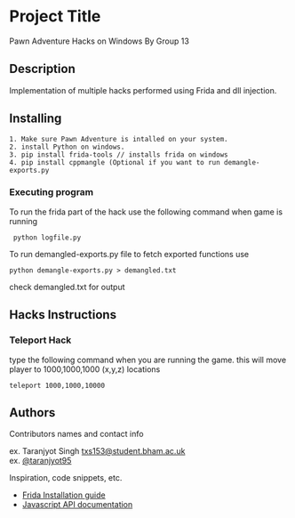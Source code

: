 # Project Title

Pawn Adventure Hacks on Windows By Group 13 

## Description

Implementation of multiple hacks performed using Frida and dll injection.

## Installing
    1. Make sure Pawn Adventure is intalled on your system. 
    2. install Python on windows.
    3. pip install frida-tools // installs frida on windows
    4. pip install cppmangle (Optional if you want to run demangle-exports.py


### Executing program

To run the frida part of the hack use the following command when game is running
```
 python logfile.py 
```

To run demangled-exports.py file to fetch exported functions use 
```
python demangle-exports.py > demangled.txt
```
check demangled.txt for output
## Hacks Instructions

### Teleport Hack
  type the following command when you are running the game.
 this will move player to 1000,1000,1000 (x,y,z) locations
```
teleport 1000,1000,10000
```

## Authors

Contributors names and contact info

ex. Taranjyot Singh txs153@student.bham.ac.uk  
ex. [@taranjyot95](https://github.com/Taranjyot)

Inspiration, code snippets, etc.
* [Frida Installation guide](https://frida.re/docs/installation/)
* [Javascript API documentation](https://frida.re/docs/javascript-api/)